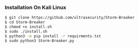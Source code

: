
### Installation On Kali Linux


```bash
$ git clone https://github.com/ultrasecurity/Storm-Breaker
$ cd Storm-Breaker
$ chmod +x install.sh
$ sudo ./install.sh  
$ python3 -m pip install -r requirments.txt
$ sudo python3 Storm-Breaker.py
```
